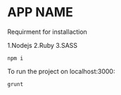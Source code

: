 # APP NAME 

Requirment for installaction

1.Nodejs
2.Ruby
3.SASS


```
npm i
```

To run the project on localhost:3000:
```
grunt

```
